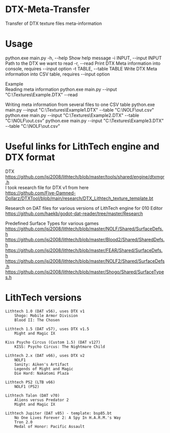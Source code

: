 # DTX-Meta-Transfer
Transfer of DTX texture files meta-information

# Usage
python.exe main.py
	-h, --help	Show help message
	-i INPUT, --input INPUT Path to the DTX we want to read
	-r, --read	Print DTX Meta information into console, requires --input option
	-t TABLE, --table TABLE Write DTX Meta information into CSV table, requires --input option

Example\
Reading meta information 
	python.exe main.py --input "C:\Textures\Example.DTX" --read

Writing meta information from several files to one CSV table
	python.exe main.py --input "C:\Textures\Example1.DTX" --table "C:\NOLF\out.csv"
	python.exe main.py --input "C:\Textures\Example2.DTX" --table "C:\NOLF\out.csv"
	python.exe main.py --input "C:\Textures\Example3.DTX" --table "C:\NOLF\out.csv"


# Useful links for LithTech engine and DTX format

DTX  
https://github.com/jsj2008/lithtech/blob/master/tools/shared/engine/dtxmgr.h  
I took research file for DTX v1 from here  
https://github.com/Five-Damned-Dollarz/DTXTool/blob/main/research/DTX_Lithtech_texture_template.bt

Research on DAT files for various versions of LithTech engine for 010 Editor  
https://github.com/haekb/godot-dat-reader/tree/master/Research

Predefined Surface Types for various games  
https://github.com/jsj2008/lithtech/blob/master/NOLF/Shared/SurfaceDefs.h  
https://github.com/jsj2008/lithtech/blob/master/Blood2/Shared/SharedDefs.h  
https://github.com/jsj2008/lithtech/blob/master/FEAR/Shared/SurfaceDefs.h  
https://github.com/jsj2008/lithtech/blob/master/NOLF2/Shared/SurfaceDefs.h  
https://github.com/jsj2008/lithtech/blob/master/Shogo/Shared/SurfaceTypes.h  

# LithTech versions
    Lithtech 1.0 (DAT v56), uses DTX v1
    	Shogo: Mobile Armor Division
    	Blood II: The Chosen
    	
    Lithtech 1.5 (DAT v57), uses DTX v1.5
    	Might and Magic IX
    	
    Kiss Psycho Circus (Custom 1.5) (DAT v127)
    	KISS: Psycho Circus: The Nightmare Child 
	
    Lithtech 2.x (DAT v66), uses DTX v2
    	NOLF1
    	Sanity: Aiken's Artifact 
    	Legends of Might and Magic
    	Die Hard: Nakatomi Plaza

    Lithtech PS2 (LTB v66)
    	NOLF1 (PS2)

    Lithtech Talon (DAT v70)
    	Aliens versus Predator 2
    	Might and Magic IX 

    Lithtech Jupiter (DAT v85) - template: bsp85.bt
    	No One Lives Forever 2: A Spy In H.A.R.M.'s Way
    	Tron 2.0
    	Medal of Honor: Pacific Assault
